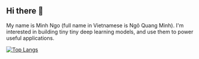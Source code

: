 ## Hi there 👋

<!--
**minhqngo/minhqngo** is a ✨ _special_ ✨ repository because its `README.md` (this file) appears on your GitHub profile.

Here are some ideas to get you started:

- 🔭 I’m currently working on ...
- 🌱 I’m currently learning ...
- 👯 I’m looking to collaborate on ...
- 🤔 I’m looking for help with ...
- 💬 Ask me about ...
- 📫 How to reach me: ...
- 😄 Pronouns: ...
- ⚡ Fun fact: ...
-->

My name is Minh Ngo (full name in Vietnamese is Ngô Quang Minh). I'm interested in building tiny tiny deep learning models, and use them to power useful applications.

<!--
[![Minh Ngo's GitHub stats](https://github-readme-stats.vercel.app/api?username=minhqngo)](https://github.com/anuraghazra/github-readme-stats)
-->

[![Top Langs](https://github-readme-stats.vercel.app/api/top-langs/?username=minhqngo)](https://github.com/anuraghazra/github-readme-stats)
